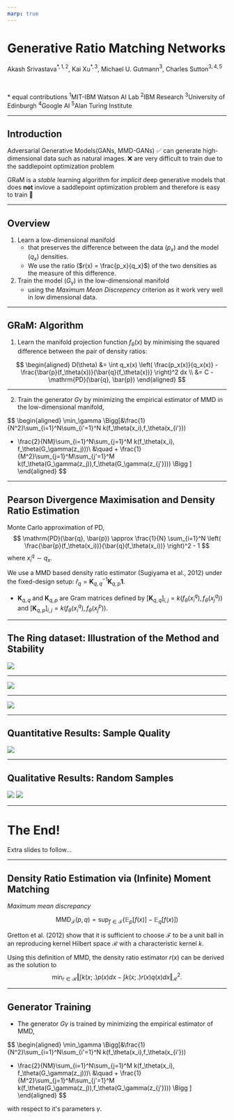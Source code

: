 ```yaml
---
marp: true
---
```


# **G**enerative **Ra**tio **M**atching Networks

Akash Srivastava$^{\ast,1,2}$, Kai Xu$^{\ast,3}$, Michael U. Gutmann$^{3}$, Charles Sutton$^{3,4,5}$

<br>

$\ast$ equal contributions
$^1$MIT-IBM Watson AI Lab $^2$IBM Research $^3$University of Edinburgh $^4$Google AI  $^5$Alan Turing Institute

---

## Introduction


Adversarial Generative Models(GANs, MMD-GANs)
:white_check_mark: can generate high-dimensional data such as natural images. 
:x: are very difficult to train due to the saddlepoint optimization problem

GRaM is a *stable* learning algorithm for *implicit* deep generative models that does __not__ invlove a saddlepoint optimization problem and therefore is easy to train :tada:



---

## Overview

1. Learn a low-dimensional manifold
    * that preserves the difference between the data ($p_x$) and the model ($q_x$) densities.
    * We use the ratio ($r(x) = \frac{p_x}{q_x}$) of the two densities as the measure of this difference.
2. Train the model ($G_\gamma$) in the low-dimensional manifold
    * using the *Maximum Mean Discrepency* criterion as it work very well in low dimensional data.

---

## GRaM: Algorithm

1. Learn the manifold projection function $f_\theta(x)$ by minimising the squared difference between the pair of density ratios:

$$
\begin{aligned}
D(\theta) 
&= \int q_x(x) \left( \frac{p_x(x)}{q_x(x)} - \frac{\bar{p}(f_\theta(x))}{\bar{q}(f_\theta(x))} \right)^2 dx \\
&= C - \mathrm{PD}(\bar{q}, \bar{p})
\end{aligned}
$$

<!-- We can *minimise* the squared difference by *maximizing* Pearson Divergence in the low dimensional space :heart: -->

---

2. Train the generator $G\gamma$ by minimizing the empirical estimator of MMD in the low-dimensional manifold, 

$$
\begin{aligned}
\min_\gamma \Bigg[&\frac{1}{N^2}\sum_{i=1}^N\sum_{i'=1}^N k(f_\theta(x_i),f_\theta(x_{i'})) 
- \frac{2}{NM}\sum_{i=1}^N\sum_{j=1}^M  k(f_\theta(x_i), f_\theta(G_\gamma(z_j)))\\
&\quad + \frac{1}{M^2}\sum_{j=1}^M\sum_{j'=1}^M k(f_\theta(G_\gamma(z_j)),f_\theta(G_\gamma(z_{j'}))) \Bigg ]
\end{aligned}
$$

---

## Pearson Divergence Maximisation and Density Ratio Estimation

Monte Carlo approximation of PD,
$$
\mathrm{PD}(\bar{q}, \bar{p}) \approx \frac{1}{N} \sum_{i=1}^N \left( \frac{\bar{p}(f_\theta(x_i))}{\bar{q}(f_\theta(x_i))} \right)^2 - 1 
$$
where $x^q_i \sim q_x$.

<!-- For this to work, we need an estimator of the density ratio. -->
<!-- - We only need density ratios $\frac{\bar{p}(f_\theta(x))}{\bar{q}(f_\theta(x))}$ for a set of samples from $q$ during MC. -->
We use a MMD based density ratio estimator (Sugiyama et al., 2012) under the fixed-design setup: $\hat{r}_q = \mathbf{K}^{-1}_{q,q} \mathbf{K}_{q,p}\mathbf{1}$.
- $\mathbf{K}_{q,q}$ and $\mathbf{K}_{q,p}$ are Gram matrices defined by $[\mathbf{K}_{q,q}]_{i,j} = k(f_\theta(x^q_i),f_\theta(x^q_j))$ and $[\mathbf{K}_{q,p}]_{i,j} = k(f_\theta(x^q_i),f_\theta(x^p_j)).$
<!-- - Train the generator via the MMD loss -->
<!-- - Shared Gram matrix between density ratio estimation and generator training
- Simultaneous training of the transform function and the generator -->



---
## The Ring dataset: Illustration of the Method and Stability

![](syn_0.png)

---

![](syn_1.png)

---

![](syn_2.png)

---

## Quantitative Results: Sample Quality

![](table_image.png)

---
## Qualitative Results: Random Samples

![](cifar10.png) ![](celeba.png)

---

# The End!
Extra slides to follow...

---

## Density Ratio Estimation via (Infinite) Moment Matching

*Maximum mean discrepancy*

$$
\textrm{MMD}_{\mathcal{F}}(p,q) = \sup_{f\in\mathcal{F}} \left(\mathbb{E}_p \lbrack f(x) \rbrack - \mathbb{E}_q \lbrack f(x) \rbrack \right)
$$

Gretton et al. (2012) show that it is sufficient to choose $\mathcal{F}$ to be a unit ball in an reproducing kernel Hilbert space $\mathcal{R}$ with a characteristic kernel $k$.

<!-- $$
\hat{\textmd{MMD}}^2_\mathcal{R}(p,q) =
\frac{1}{N^2}\sum_{i=1}^N\sum_{i'=1}^N k(x_i,x_{i'}) 
- \frac{2}{NM}\sum_{i=1}^N\sum_{j=1}^M  k(x_i, y_j)
 + \frac{1}{M^2}\sum_{j=1}^M\sum_{j'=1}^M k(y_j,y_{j'})
$$ -->
Using this definition of MMD, the density ratio estimator $r(x)$ can be derived as the solution to
$$
\min_{r\in\mathcal{R}} \bigg \Vert \int k(x; .)p(x) dx - \int k(x; .)r(x)q(x) dx \bigg \Vert_{\mathcal{R}}^2.
$$

---

## Generator Training

- The generator $G\gamma$ is trained by minimizing the empirical estimator of MMD, 

$$
\begin{aligned}
\min_\gamma \Bigg[&\frac{1}{N^2}\sum_{i=1}^N\sum_{i'=1}^N k(f_\theta(x_i),f_\theta(x_{i'})) 
- \frac{2}{NM}\sum_{i=1}^N\sum_{j=1}^M  k(f_\theta(x_i), f_\theta(G_\gamma(z_j)))\\
&\quad + \frac{1}{M^2}\sum_{j=1}^M\sum_{j'=1}^M k(f_\theta(G_\gamma(z_j)),f_\theta(G_\gamma(z_{j'}))) \Bigg ]
\end{aligned}
$$

with respect to it's parameters $\gamma$.
